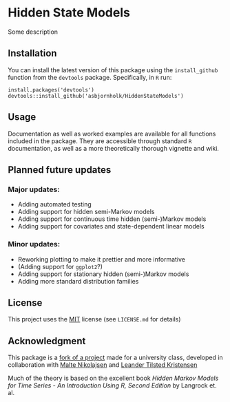 # Hidden State Models

Some description

## Installation

You can install the latest version of this package using the `install_github` function from the `devtools` package.
Specifically, in `R` run:

```
install.packages('devtools')
devtools::install_github('asbjornholk/HiddenStateModels') 
```

## Usage

Documentation as well as worked examples are available for all functions included in the package.
They are accessible through standard `R` documentation, as well as a more theoretically thorough vignette and wiki.

## Planned future updates

### Major updates:

- Adding automated testing
- Adding support for hidden semi-Markov models
- Adding support for continuous time hidden (semi-)Markov models
- Adding support for covariates and state-dependent linear models

### Minor updates:

- Reworking plotting to make it prettier and more informative
- (Adding support for `ggplot2`?)
- Adding support for stationary hidden (semi-)Markov models
- Adding more standard distribution families

## License

This project uses the [MIT](https://choosealicense.com/licenses/mit/) license (see `LICENSE.md` for details)

## Acknowledgment

This package is a [fork of a project](https://github.com/AdvancedR-2021/hmm) made for a university class, developed in collaboration with [Malte Nikolajsen](https://github.com/maltenikolajsen) and [Leander Tilsted Kristensen](https://github.com/LeanderTilsted)

Much of the theory is based on the excellent book *Hidden Markov Models for Time Series - An Introduction Using R, Second Edition* by Langrock et. al.
